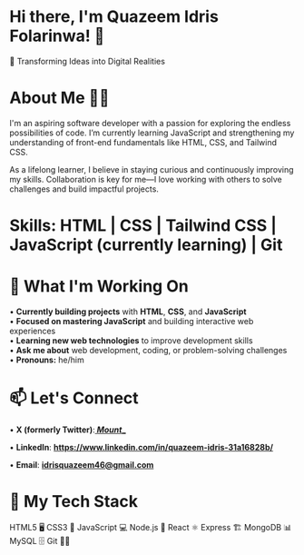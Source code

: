# Hi there, I'm Quazeem Idris Folarinwa! 👋
🌟 Transforming Ideas into Digital Realities

# About Me 👨‍💻
I'm an aspiring software developer with a passion for exploring the endless possibilities of code. I’m currently learning JavaScript and strengthening my understanding of front-end fundamentals like HTML, CSS, and Tailwind CSS.

As a lifelong learner, I believe in staying curious and continuously improving my skills. Collaboration is key for me—I love working with others to solve challenges and build impactful projects.

# Skills: HTML | CSS | Tailwind CSS | JavaScript (currently learning) | Git

# 🌱 What I'm Working On
  •  **Currently building projects** with **HTML**, **CSS**, and **JavaScript**  
  •  **Focused on mastering JavaScript** and building interactive web experiences  
  •  **Learning new web technologies** to improve development skills  
  •  **Ask me about** web development, coding, or problem-solving challenges  
  •  **Pronouns:** he/him  

# 📫 Let's Connect
• **X (formerly Twitter)**:**[ _Mount__](https://x.com/_Mount__)**

• **LinkedIn**: **https://www.linkedin.com/in/quazeem-idris-31a16828b/**

• **Email**: **idrisquazeem46@gmail.com**

# 🚀 My Tech Stack
HTML5 🖥️
CSS3 🎨
JavaScript 💻
Node.js 🌱
React ⚛️
Express 🏗️
MongoDB 📊
MySQL 🗄️
Git 🧑‍💻




